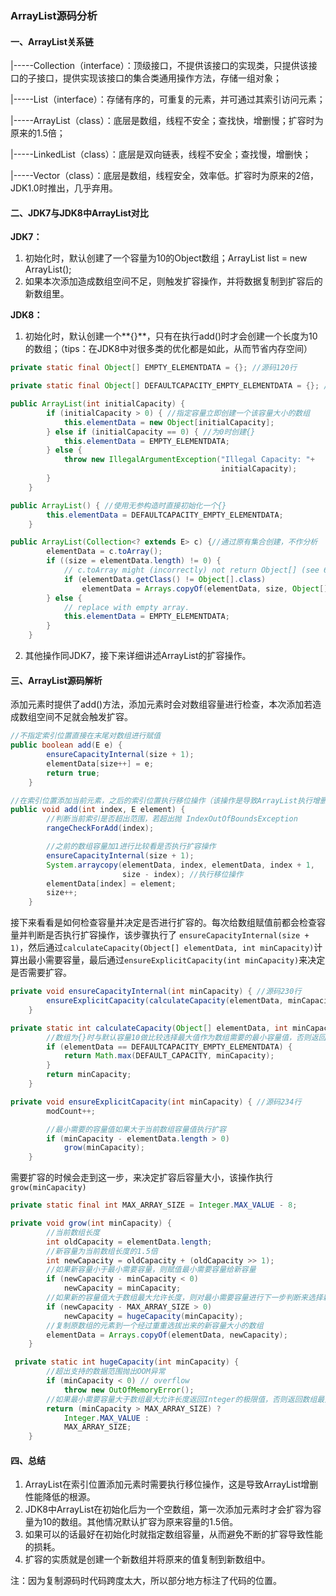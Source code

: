 ### ArrayList源码分析

#### 一、ArrayList关系链

|-----Collection（interface）：顶级接口，不提供该接口的实现类，只提供该接口的子接口，提供实现该接口的集合类通用操作方法，存储一组对象；

​	|-----List（interface）：存储有序的，可重复的元素，并可通过其索引访问元素；

​		|-----ArrayList（class）：底层是数组，线程不安全；查找快，增删慢；扩容时为原来的1.5倍；

​		|-----LinkedList（class）：底层是双向链表，线程不安全；查找慢，增删快；

​		|-----Vector（class）：底层是数组，线程安全，效率低。扩容时为原来的2倍，JDK1.0时推出，几乎弃用。

#### 二、JDK7与JDK8中ArrayList对比

**JDK7：**

1. 初始化时，默认创建了一个容量为10的Object数组；ArrayList list = new ArrayList();
2. 如果本次添加造成数组空间不足，则触发扩容操作，并将数据复制到扩容后的新数组里。

**JDK8：**

1. 初始化时，默认创建一个**{}**，只有在执行add()时才会创建一个长度为10的数组；（tips：在JDK8中对很多类的优化都是如此，从而节省内存空间）

```java
private static final Object[] EMPTY_ELEMENTDATA = {}; //源码120行

private static final Object[] DEFAULTCAPACITY_EMPTY_ELEMENTDATA = {}; //源码127行

public ArrayList(int initialCapacity) {
        if (initialCapacity > 0) { //指定容量立即创建一个该容量大小的数组
            this.elementData = new Object[initialCapacity];
        } else if (initialCapacity == 0) { //为0时创建{}
            this.elementData = EMPTY_ELEMENTDATA;
        } else {
            throw new IllegalArgumentException("Illegal Capacity: "+
                                               initialCapacity);
        }
    }

public ArrayList() { //使用无参构造时直接初始化一个{}
        this.elementData = DEFAULTCAPACITY_EMPTY_ELEMENTDATA;
    }

public ArrayList(Collection<? extends E> c) {//通过原有集合创建，不作分析
        elementData = c.toArray();
        if ((size = elementData.length) != 0) {
            // c.toArray might (incorrectly) not return Object[] (see 6260652)
            if (elementData.getClass() != Object[].class)
                elementData = Arrays.copyOf(elementData, size, Object[].class);
        } else {
            // replace with empty array.
            this.elementData = EMPTY_ELEMENTDATA;
        }
    }
```

2. 其他操作同JDK7，接下来详细讲述ArrayList的扩容操作。

#### 三、ArrayList源码解析

添加元素时提供了add()方法，添加元素时会对数组容量进行检查，本次添加若造成数组空间不足就会触发扩容。

```java
//不指定索引位置直接在末尾对数组进行赋值
public boolean add(E e) { 
        ensureCapacityInternal(size + 1);  
        elementData[size++] = e;
        return true;
    }

//在索引位置添加当前元素，之后的索引位置执行移位操作（该操作是导致ArrayList执行增删操作时性能下降的罪魁祸首）
public void add(int index, E element) { 
    	//判断当前索引是否超出范围，若超出抛 IndexOutOfBoundsException
        rangeCheckForAdd(index); 

    	//之前的数组容量加1进行比较看是否执行扩容操作
        ensureCapacityInternal(size + 1);  
        System.arraycopy(elementData, index, elementData, index + 1,
                         size - index); //执行移位操作
        elementData[index] = element;
        size++;
    }
```

接下来看看是如何检查容量并决定是否进行扩容的。每次给数组赋值前都会检查容量并判断是否执行扩容操作，该步骤执行了 `ensureCapacityInternal(size + 1)`，然后通过`calculateCapacity(Object[] elementData, int minCapacity)`计算出最小需要容量，最后通过`ensureExplicitCapacity(int minCapacity)`来决定是否需要扩容。

```java
private void ensureCapacityInternal(int minCapacity) { //源码230行
        ensureExplicitCapacity(calculateCapacity(elementData, minCapacity));
    }

private static int calculateCapacity(Object[] elementData, int minCapacity) { //源码223行
        //数组为{}时与默认容量10做比较选择最大值作为数组需要的最小容量值，否则返回传入值（当前数组容量加1）
        if (elementData == DEFAULTCAPACITY_EMPTY_ELEMENTDATA) { 
            return Math.max(DEFAULT_CAPACITY, minCapacity);
        }
        return minCapacity;
    }

private void ensureExplicitCapacity(int minCapacity) { //源码234行
        modCount++;

        //最小需要的容量值如果大于当前数组容量值执行扩容
        if (minCapacity - elementData.length > 0)
            grow(minCapacity);
    }
```

需要扩容的时候会走到这一步，来决定扩容后容量大小，该操作执行`grow(minCapacity)`

```java
private static final int MAX_ARRAY_SIZE = Integer.MAX_VALUE - 8; 

private void grow(int minCapacity) {
    	//当前数组长度
        int oldCapacity = elementData.length; 
    	//新容量为当前数组长度的1.5倍
        int newCapacity = oldCapacity + (oldCapacity >> 1); 
    	//如果新容量小于最小需要容量，则赋值最小需要容量给新容量
        if (newCapacity - minCapacity < 0)
            newCapacity = minCapacity;
    	//如果新的容量值大于数组最大允许长度，则对最小需要容量进行下一步判断来选择新容量
        if (newCapacity - MAX_ARRAY_SIZE > 0) 
            newCapacity = hugeCapacity(minCapacity);
        //复制原数组的元素到一个经过重重选拔出来的新容量大小的数组
        elementData = Arrays.copyOf(elementData, newCapacity);
    }

 private static int hugeCapacity(int minCapacity) {
     	//超出支持的数据范围抛出OOM异常
        if (minCapacity < 0) // overflow
            throw new OutOfMemoryError();
     	//如果最小需要容量大于数组最大允许长度返回Integer的极限值，否则返回数组最大允许长度
        return (minCapacity > MAX_ARRAY_SIZE) ?
            Integer.MAX_VALUE :
            MAX_ARRAY_SIZE;
    }
```

#### 四、总结

1. ArrayList在索引位置添加元素时需要执行移位操作，这是导致ArrayList增删性能降低的根源。
2. JDK8中ArrayList在初始化后为一个空数组，第一次添加元素时才会扩容为容量为10的数组。其他情况默认扩容为原来容量的1.5倍。
3. 如果可以的话最好在初始化时就指定数组容量，从而避免不断的扩容导致性能的损耗。
4. 扩容的实质就是创建一个新数组并将原来的值复制到新数组中。

注：因为复制源码时代码跨度太大，所以部分地方标注了代码的位置。
